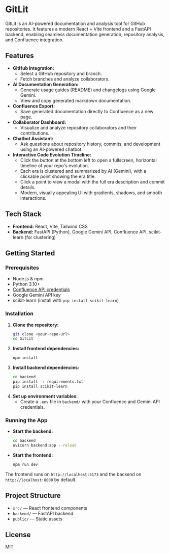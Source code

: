 # GitLit

GitLit is an AI-powered documentation and analysis tool for GitHub repositories. It features a modern React + Vite frontend and a FastAPI backend, enabling seamless documentation generation, repository analysis, and Confluence integration.

## Features

- **GitHub Integration:**
  - Select a GitHub repository and branch.
  - Fetch branches and analyze collaborators.
- **AI Documentation Generation:**
  - Generate usage guides (README) and changelogs using Google Gemini.
  - View and copy generated markdown documentation.
- **Confluence Export:**
  - Save generated documentation directly to Confluence as a new page.
- **Collaborator Dashboard:**
  - Visualize and analyze repository collaborators and their contributions.
- **Chatbot Assistant:**
  - Ask questions about repository history, commits, and development using an AI-powered chatbot.
- **Interactive Code Evolution Timeline:**
  - Click the button at the bottom left to open a fullscreen, horizontal timeline of your repo's evolution.
  - Each era is clustered and summarized by AI (Gemini), with a clickable point showing the era title.
  - Click a point to view a modal with the full era description and commit details.
  - Modern, visually appealing UI with gradients, shadows, and smooth interactions.

## Tech Stack

- **Frontend:** React, Vite, Tailwind CSS
- **Backend:** FastAPI (Python), Google Gemini API, Confluence API, scikit-learn (for clustering)

## Getting Started

### Prerequisites
- Node.js & npm
- Python 3.10+
- [Confluence API credentials](https://developer.atlassian.com/cloud/confluence/rest/)
- Google Gemini API key
- scikit-learn (install with `pip install scikit-learn`)

### Installation

1. **Clone the repository:**
   ```sh
   git clone <your-repo-url>
   cd GitLit
   ```
2. **Install frontend dependencies:**
   ```sh
   npm install
   ```
3. **Install backend dependencies:**
   ```sh
   cd backend
   pip install -r requirements.txt
   pip install scikit-learn
   ```
4. **Set up environment variables:**
   - Create a `.env` file in `backend/` with your Confluence and Gemini API credentials.

### Running the App

- **Start the backend:**
  ```sh
  cd backend
  uvicorn backend:app --reload
  ```
- **Start the frontend:**
  ```sh
  npm run dev
  ```

The frontend runs on `http://localhost:5173` and the backend on `http://localhost:8000` by default.

## Project Structure

- `src/` — React frontend components
- `backend/` — FastAPI backend
- `public/` — Static assets

## License

MIT

